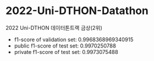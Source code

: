 # 2022-Uni-DTHON-Datathon
2022 Uni-DTHON 데이터톤트랙 금상(2위)
- f1-score of validation set: 0.9968368969340915
- public f1-score of test set: 0.9970250788
- private f1-score of test set: 0.9973075488
